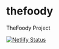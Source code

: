 # thefoody
TheFoody Project

[![Netlify Status](https://api.netlify.com/api/v1/badges/19d155b5-570d-4049-9c72-9bb4b7e6f43a/deploy-status)](https://app.netlify.com/sites/thefoody/deploys)
